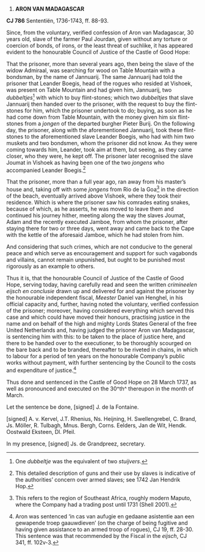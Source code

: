 1.  **ARON VAN MADAGASCAR**

**CJ 786** Sententiën, 1736-1743, ff. 88-93.

Since, from the voluntary, verified confession of Aron van Madagascar,
30 years old, slave of the farmer Paul Jourdan, given without any
torture or coercion of bonds, of irons, or the least threat of suchlike,
it has appeared evident to the honourable Council of Justice of the
Castle of Good Hope:

That the prisoner, more than several years ago, then being the slave of
the widow Admiraal, was searching for wood on Table Mountain with a
bondsman, by the name of Jannuarij. The same Jannuarij had told the
prisoner that Leander Boegis, head of the rogues who resided at Vishoek,
was present on Table Mountain and had given him, Jannuarij, two
*dubbeltjes*[^1] with which to buy flint-stones; which two *dubbeltjes*
that slave Jannuarij then handed over to the prisoner, with the request
to buy the flint-stones for him, which the prisoner undertook to do;
buying, as soon as he had come down from Table Mountain, with the money
given him six flint-stones from a *jongen* of the departed burgher
Pieter Burij. On the following day, the prisoner, along with the
aforementioned Jannuarij, took these flint-stones to the aforementioned
slave Leander Boegis, who had with him two muskets and two bondsmen,
whom the prisoner did not know. As they were coming towards him,
Leander, took aim at them, but seeing, as they came closer, who they
were, he kept off. The prisoner later recognised the slave Joumat in
Vishoek as having been one of the two *jongens* who accompanied Leander
Boegis.[^2]

That the prisoner, more than a full year ago, ran away from his master’s
house and, taking off with some *jongens* from Rio de la Goa[^3] in the
direction of the beach, eventually arrived above Vishoek, where they
took their residence. Which is where the prisoner saw his comrades
eating snakes, because of which, as he asserts, he was moved to leave
them and continued his journey hither, meeting along the way the slaves
Joumat, Adam and the recently executed Jamboe, from whom the prisoner,
after staying there for two or three days, went away and came back to
the Cape with the kettle of the aforesaid Jamboe, which he had stolen
from him.

And considering that such crimes, which are not conducive to the general
peace and which serve as encouragement and support for such vagabonds
and villains, cannot remain unpunished, but ought to be punished most
rigorously as an example to others.

Thus it is, that the honourable Council of Justice of the Castle of Good
Hope, serving today, having carefully read and seen the written
*crimineelen eijsch en conclusie* drawn up and delivered for and against
the prisoner by the honourable independent fiscal, *Meester* Daniel van
Henghel, in his official capacity and, further, having noted the
voluntary, verified confession of the prisoner; moreover, having
considered everything which served this case and which could have moved
their honours, practising justice in the name and on behalf of the high
and mighty Lords States General of the free United Netherlands and,
having judged the prisoner Aron van Madagascar, is sentencing him with
this: to be taken to the place of justice here, and there to be handed
over to the executioner, to be thoroughly scourged on the bare back and
to be branded, thereafter to be riveted in chains, in which to labour
for a period of ten years on the honourable Company’s public works
without payment, with further sentencing by the Council to the costs and
expenditure of justice.[^4]

Thus done and sentenced in the Castle of Good Hope on 28 March 1737, as
well as pronounced and executed on the 30^th^ thereupon in the month of
March.

Let the sentence be done, \[signed\] J. de la Fontaine.

\[signed\] A. v. Kervel, J.T. Rhenius, Ns. Heijning, H. Swellengrebel,
C. Brand, Js. Möller, R. Tulbagh, Mnus. Bergh, Corns. Eelders, Jan de
Wit, Hendk. Oostwald Eksteen, Dl. Pfeil.

In my presence, \[signed\] Js. de Grandpreez, secretary.

[^1]: One *dubbeltje* was the equivalent of two *stuijvers*.

[^2]: This detailed description of guns and their use by slaves is
    indicative of the authorities’ concern over armed slaves; see 1742
    Jan Hendrik Hop.

[^3]: This refers to the region of Southeast Africa, roughly modern
    Maputo, where the Company had a trading post until 1731 (Shell
    2001).

[^4]: Aron was sentenced ‘in cas van aufugie en gedaane asistentie aan
    een gewapende troep gaauwdieven’ (on the charge of being fugitive
    and having given assistance to an armed troop of rogues), CJ 19, ff.
    28-30. This sentence was that recommended by the Fiscal in the
    *eijsch*, CJ 341, ff. 102v-3.
